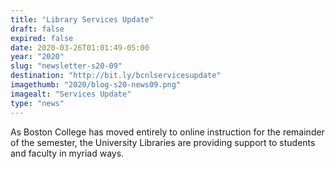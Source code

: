 ```yaml
---
title: "Library Services Update"
draft: false
expired: false
date: 2020-03-26T01:01:49-05:00
year: "2020"
slug: "newsletter-s20-09"
destination: "http://bit.ly/bcnlservicesupdate"
imagethumb: "2020/blog-s20-news09.png"
imagealt: "Services Update"
type: "news"
---
```


As Boston College has moved entirely to online instruction for the remainder of the semester, the University Libraries are providing support to students and faculty in myriad ways.